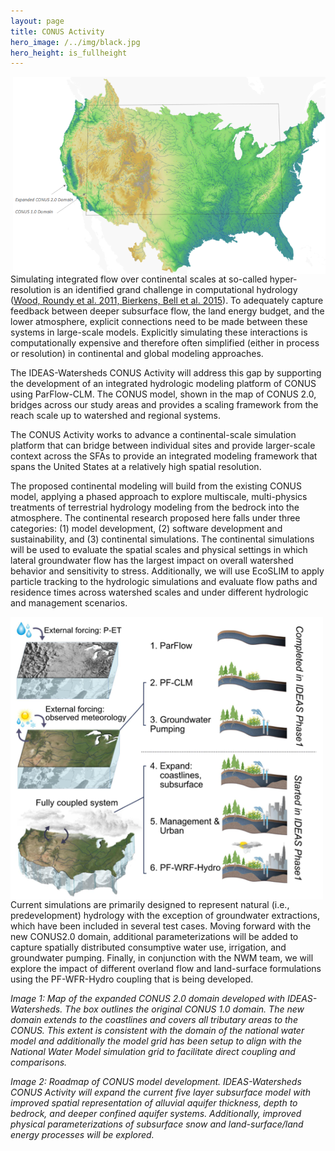 ```yaml
---
layout: page
title: CONUS Activity 
hero_image: /../img/black.jpg
hero_height: is_fullheight
---
```


<img width="500" src="/../img/conus2.png" align="right">

Simulating integrated flow over continental scales at so-called hyper-resolution is an identified grand challenge in computational hydrology ([Wood, Roundy et al. 2011, Bierkens, Bell et al. 2015][Woody]). To adequately capture feedback between deeper subsurface flow, the land energy budget, and the lower atmosphere, explicit connections need to be made between these systems in large-scale models. Explicitly simulating these interactions is computationally expensive and therefore often simplified (either in process or resolution) in continental and global modeling approaches.

The IDEAS-Watersheds CONUS Activity will address this gap by supporting the development of an integrated hydrologic modeling platform of CONUS using ParFlow-CLM. The CONUS model, shown in the map of CONUS 2.0, bridges across our study areas and provides a scaling framework from the reach scale up to watershed and regional systems.

The CONUS Activity works to advance a continental-scale simulation platform that can bridge between individual sites and provide larger-scale context across the SFAs to provide an integrated modeling framework that spans the United States at a relatively high spatial resolution.

The proposed continental modeling will build from the existing CONUS model, applying a phased approach to explore multiscale, multi-physics treatments of terrestrial hydrology modeling from the bedrock into the atmosphere. The continental research proposed here falls under three categories: (1) model development, (2) software development and sustainability, and (3) continental simulations. The continental simulations will be used to evaluate the spatial scales and physical settings in which lateral groundwater flow has the largest impact on overall watershed behavior and sensitivity to stress. Additionally, we will use EcoSLIM to apply particle tracking to the hydrologic simulations and evaluate flow paths and residence times across watershed scales and under different hydrologic and management scenarios.

<img width="500" src="/../img/conus_roadmap.png" align="left">

Current simulations are primarily designed to represent natural (i.e., predevelopment) hydrology with the exception of groundwater extractions, which have been included in several test cases. Moving forward with the new CONUS2.0 domain, additional parameterizations will be added to capture spatially distributed consumptive water use, irrigation, and groundwater pumping. Finally, in conjunction with the NWM team, we will explore the impact of different overland flow and land-surface formulations using the PF-WFR-Hydro coupling that is being developed.

*Image 1: Map of the expanded CONUS 2.0 domain developed with IDEAS-Watersheds. The box outlines the original CONUS 1.0 domain. The new domain extends to the coastlines and covers all tributary areas to the CONUS. This extent is consistent with the domain of the national water model and additionally the model grid has been setup to align with the National Water Model simulation grid to facilitate direct coupling and comparisons.*

*Image 2: Roadmap of CONUS model development. IDEAS-Watersheds CONUS Activity will expand the current five layer subsurface model with improved spatial representation of alluvial aquifer thickness, depth to bedrock, and deeper confined aquifer systems. Additionally, improved physical parameterizations of subsurface snow and land-surface/land energy processes will be explored.*

[Woody]: https://agupubs.onlinelibrary.wiley.com/doi/full/10.1029/2010WR010090


